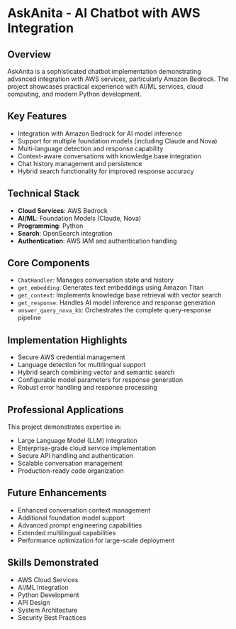 # AskAnita - AI Chatbot with AWS Integration

## Overview
AskAnita is a sophisticated chatbot implementation demonstrating advanced integration with AWS services, particularly Amazon Bedrock. The project showcases practical experience with AI/ML services, cloud computing, and modern Python development.

## Key Features
- Integration with Amazon Bedrock for AI model inference
- Support for multiple foundation models (including Claude and Nova)
- Multi-language detection and response capability
- Context-aware conversations with knowledge base integration
- Chat history management and persistence
- Hybrid search functionality for improved response accuracy

## Technical Stack
- **Cloud Services**: AWS Bedrock
- **AI/ML**: Foundation Models (Claude, Nova)
- **Programming**: Python
- **Search**: OpenSearch integration
- **Authentication**: AWS IAM and authentication handling

## Core Components
- `ChatHandler`: Manages conversation state and history
- `get_embedding`: Generates text embeddings using Amazon Titan
- `get_context`: Implements knowledge base retrieval with vector search
- `get_response`: Handles AI model inference and response generation
- `answer_query_nova_kb`: Orchestrates the complete query-response pipeline

## Implementation Highlights
- Secure AWS credential management
- Language detection for multilingual support
- Hybrid search combining vector and semantic search
- Configurable model parameters for response generation
- Robust error handling and response processing

## Professional Applications
This project demonstrates expertise in:
- Large Language Model (LLM) integration
- Enterprise-grade cloud service implementation
- Secure API handling and authentication
- Scalable conversation management
- Production-ready code organization

## Future Enhancements
- Enhanced conversation context management
- Additional foundation model support
- Advanced prompt engineering capabilities
- Extended multilingual capabilities
- Performance optimization for large-scale deployment

## Skills Demonstrated
- AWS Cloud Services
- AI/ML Integration
- Python Development
- API Design
- System Architecture
- Security Best Practices


